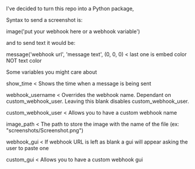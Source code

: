 I've decided to turn this repo into a Python package,

Syntax to send a screenshot is:


image('put your webhook here or a webhook variable')

and to send text it would be:

message('webhook url', 'message text', (0, 0, 0) < last one is embed color NOT text color

Some variables you might care about

show_time              < Shows the time when a message is being sent

webhook_username       < Overrides the webhook name. Dependant on custom_webhook_user. Leaving this blank disables custom_webhook_user.

custom_webhook_user    < Allows you to have a custom webhook name

image_path             < The path to store the image with the name of the file (ex: "screenshots/Screenshot.png")

webhook_gui            < If webhook URL is left as blank a gui will appear asking the user to paste one

custom_gui             < Allows you to have a custom webhook gui

